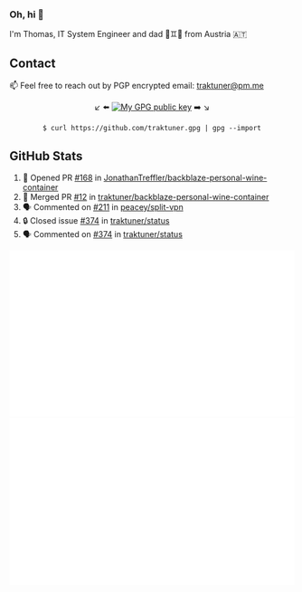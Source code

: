 ### Oh, hi 👋

I'm Thomas, IT System Engineer and dad 👶♊️👶 from Austria 🇦🇹

<!--
**traktuner/traktuner** is a ✨ _special_ ✨ repository because its `README.md` (this file) appears on your GitHub profile.

Here are some ideas to get you started:

- 🔭 I’m currently working on ...
- 🌱 I’m currently learning ...
- 👯 I’m looking to collaborate on ...
- 🤔 I’m looking for help with ...
- 💬 Ask me about ...
- 📫 How to reach me: ...
- 😄 Pronouns: ...
- ⚡ Fun fact: ...
-->

## Contact
📫 Feel free to reach out by PGP encrypted email:
traktuner@pm.me

<div align="center" markdown="1">

↙️ ⬅️ [![My GPG public key](https://img.shields.io/badge/PGP%20public%20key-6D4AFF?style=for-the-badge)](https://github.com/traktuner.gpg) ➡️ ↘️

```shell
$ curl https://github.com/traktuner.gpg | gpg --import
```

</div>

## GitHub Stats
<!--START_SECTION:activity-->
1. 💪 Opened PR [#168](https://github.com/JonathanTreffler/backblaze-personal-wine-container/pull/168) in [JonathanTreffler/backblaze-personal-wine-container](https://github.com/JonathanTreffler/backblaze-personal-wine-container)
2. 🎉 Merged PR [#12](https://github.com/traktuner/backblaze-personal-wine-container/pull/12) in [traktuner/backblaze-personal-wine-container](https://github.com/traktuner/backblaze-personal-wine-container)
3. 🗣 Commented on [#211](https://github.com/peacey/split-vpn/issues/211#issuecomment-2159722530) in [peacey/split-vpn](https://github.com/peacey/split-vpn)
4. 🔒 Closed issue [#374](https://github.com/traktuner/status/issues/374) in [traktuner/status](https://github.com/traktuner/status)
5. 🗣 Commented on [#374](https://github.com/traktuner/status/issues/374#issuecomment-2156719747) in [traktuner/status](https://github.com/traktuner/status)
<!--END_SECTION:activity-->

![](https://github.com/traktuner/traktuner/blob/master/generated/overview.svg)
![](https://github.com/traktuner/traktuner/blob/master/generated/languages.svg)
